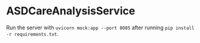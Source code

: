 # ASDCareAnalysisService

Run the server with `uvicorn mock:app --port 8085` after running `pip install -r requirements.txt`.